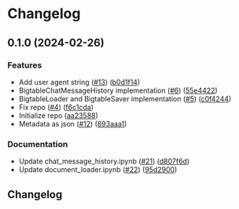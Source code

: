 # Changelog

## 0.1.0 (2024-02-26)


### Features

* Add user agent string ([#13](https://github.com/googleapis/langchain-google-bigtable-python/issues/13)) ([b0d1f14](https://github.com/googleapis/langchain-google-bigtable-python/commit/b0d1f14eea893d32cbd9a5ba93254656a21ce4b6))
* BigtableChatMessageHistory implementation ([#6](https://github.com/googleapis/langchain-google-bigtable-python/issues/6)) ([55e4422](https://github.com/googleapis/langchain-google-bigtable-python/commit/55e4422a4fb317fb0ea98a9bd0362ce90b02e402))
* BigtableLoader and BigtableSaver implementation ([#5](https://github.com/googleapis/langchain-google-bigtable-python/issues/5)) ([c0f4244](https://github.com/googleapis/langchain-google-bigtable-python/commit/c0f4244aacb997434d8a5dc1decdeb3da32f9140))
* Fix repo ([#4](https://github.com/googleapis/langchain-google-bigtable-python/issues/4)) ([f6c1cda](https://github.com/googleapis/langchain-google-bigtable-python/commit/f6c1cda807159857c2ab05556e6c595f5fb19730))
* Initialize repo ([aa23588](https://github.com/googleapis/langchain-google-bigtable-python/commit/aa23588f720777bffeb2a454859237b6b9bcb6bd))
* Metadata as json ([#12](https://github.com/googleapis/langchain-google-bigtable-python/issues/12)) ([893aaa1](https://github.com/googleapis/langchain-google-bigtable-python/commit/893aaa1294757f58e5f1fdc15394a8d21b155226))


### Documentation

* Update chat_message_history.ipynb ([#21](https://github.com/googleapis/langchain-google-bigtable-python/issues/21)) ([d807f6d](https://github.com/googleapis/langchain-google-bigtable-python/commit/d807f6d7f61de1a92f25305682fb849559596417))
* Update document_loader.ipynb ([#22](https://github.com/googleapis/langchain-google-bigtable-python/issues/22)) ([95d2900](https://github.com/googleapis/langchain-google-bigtable-python/commit/95d2900fb844ef9f792e488a51f2a2e462895fd2))

## Changelog
